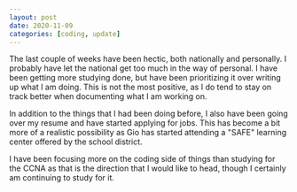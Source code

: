 ```yaml
---
layout: post
date: 2020-11-09
categories: [coding, update]
---
```


The last couple of weeks have been hectic, both nationally and
personally. I probably have let the national get too much in the way of
personal. I have been getting more studying done, but have been
prioritizing it over writing up what I am doing. This is not
the most positive, as I do tend to stay on track better when documenting
what I am working on. 

In addition to the things that I had been doing before, I also have been
going over my resume and have started applying for jobs. This has become
a bit more of a realistic possibility as Gio has started attending a
"SAFE" learning center offered by the school district. 

I have been focusing more on the coding side of things than
studying for the CCNA as that is the direction that I would like
to head, though I certainly am continuing to study for it. 